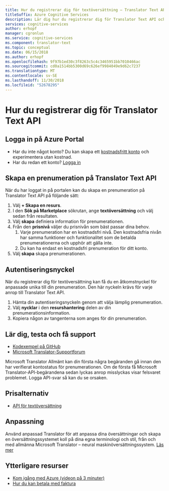 ```yaml
---
title: Hur du registrerar dig för textöversättning – Translator Text API
titleSuffix: Azure Cognitive Services
description: Lär dig hur du registrerar dig för Translator Text API och få en prenumerationsnyckel.
services: cognitive-services
author: erhopf
manager: cgronlun
ms.service: cognitive-services
ms.component: translator-text
ms.topic: conceptual
ms.date: 06/15/2018
ms.author: erhopf
ms.openlocfilehash: 9f97b1ed30c3f8263c5c4c3465951bb7010466ac
ms.sourcegitcommit: cd0a1514bb5300d69c626ef9984049e9d62c7237
ms.translationtype: MT
ms.contentlocale: sv-SE
ms.lasthandoff: 11/30/2018
ms.locfileid: "52678295"
---
```

# <a name="how-to-sign-up-for-the-translator-text-api"></a>Hur du registrerar dig för Translator Text API

## <a name="sign-in-to-the-azure-portal"></a>Logga in på Azure Portal

- Har du inte något konto? Du kan skapa ett [kostnadsfritt konto](https://azure.microsoft.com/free/) och experimentera utan kostnad.
- Har du redan ett konto? [Logga in](https://ms.portal.azure.com/)

## <a name="create-a-subscription-to-the-translator-text-api"></a>Skapa en prenumeration på Translator Text API

När du har loggat in på portalen kan du skapa en prenumeration på Translator Text API på följande sätt:

1. Välj **+ Skapa en resurs**.
1. I den **Sök på Marketplace** sökrutan, ange **textöversättning** och välj sedan från resultaten.
1. Välj **skapa** definiera information för prenumerationen.
1. Från den **prisnivå** väljer du prisnivån som bäst passar dina behov.
    1. Varje prenumeration har en kostnadsfri nivå. Den kostnadsfria nivån har samma funktioner och funktionalitet som de betalda prenumerationerna och upphör att gälla inte.
    1. Du kan ha endast en kostnadsfri prenumeration för ditt konto.
1. Välj **skapa** skapa prenumerationen.

## <a name="authentication-key"></a>Autentiseringsnyckel

När du registrerar dig för textöversättning kan få du en åtkomstnyckel för anpassade unika till din prenumeration. Den här nyckeln krävs för varje anrop till Translator Text API.

1. Hämta din autentiseringsnyckeln genom att välja lämplig prenumeration.
1. Välj **nycklar** i den **resurshantering** delen av din prenumerationsinformation.
1. Kopiera någon av tangenterna som anges för din prenumeration.

## <a name="learn-test-and-get-support"></a>Lär dig, testa och få support

- [Kodexempel på GitHub](https://github.com/MicrosoftTranslator)
- [Microsoft Translator-Supportforum](https://www.aka.ms/TranslatorForum)

Microsoft Translator Allmänt kan din första några begäranden gå innan den har verifierat kontostatus för prenumerationen. Om de första få Microsoft Translator-API-begärandena sedan lyckas anrop misslyckas visar felsvaret problemet. Logga API-svar så kan du se orsaken.

## <a name="pricing-options"></a>Prisalternativ

- [API för textöversättning](https://azure.microsoft.com/pricing/details/cognitive-services/translator-text-api/)

## <a name="customization"></a>Anpassning

Använd anpassad Translator för att anpassa dina översättningar och skapa en översättningssystemet koll på dina egna terminologi och stil, från och med allmänna Microsoft Translator – neural maskinöversättningssystem. [Läs mer](customization.md)

## <a name="additional-resources"></a>Ytterligare resurser

- [Kom igång med Azure (videon på 3 minuter)](https://azure.microsoft.com/get-started/?b=16.24)
- [Hur du kan betala med faktura](https://azure.microsoft.com/pricing/invoicing/)

